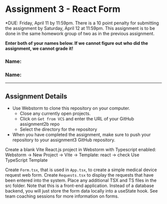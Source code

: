 # Assignment 3 - React Form
*DUE: Friday, April 11 by 11:59pm. There is a 10 point penalty for submitting the assignment by Saturday, April 12 at 11:59pm.
This assignment is to be done in the same homework group of two as in the previous assignment.

**Enter both of your names below. If we cannot figure out who did the assignment, we cannot grade it!**
### Name: 
### Name: 
---
## Assignment Details
* Use Webstorm to clone this repository on your computer.
  * Close any currently open projects.
  * Click on `Get from VCS` and enter the URL of your GitHub assignment2b repo
  * Select the directory for the repository
* When you have completed the assignment, make sure to push your repository to your assignment3 GitHub repository. 

Create a blank Vite React.js project in Webstorm with Typescript enabled:  
Webstorm -> New Project -> Vite -> Template: react -> check Use TypeScript Template

Create `Form.tsx`, that is used in `App.tsx`, to create a simple medical device request web form. Create `Requests.tsx` to
display the requests that have been entered into the system. Place any additional TSX and TS files in the src folder. 
Note that this is a front-end application. Instead of a database backend, you will just store the form data locally into a
useState hook. See team coaching sessions for more information on forms. 

